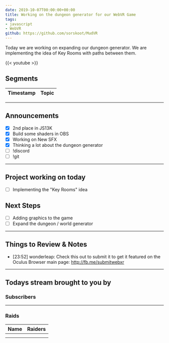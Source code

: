 ```yaml
---
date: 2019-10-07T00:00:00+00:00
title: Working on the dungeon generator for our WebVR Game
tags:
- javascript
- WebVR
github: https://github.com/sorskoot/MudVR
---
```


Today we are working on expanding our dungeon generator. We are implementing the idea of Key Rooms with paths between them.

{{< youtube >}}

<!--more-->
## Segments

| Timestamp | Topic             |
| ---       | ---               |

---

## Announcements

- [X] 2nd place in JS13K
- [X] Build some shaders in OBS
- [X] Working on New SFX
- [X] Thinking a lot about the dungeon generator
- [ ] !discord
- [ ] !git

---

## Project working on today

- [ ] Implementing the "Key Rooms" idea

## Next Steps

- [ ] Adding graphics to the game
- [ ] Expand the dungeon / world generator

---

## Things to Review & Notes

- [23:52] wonderleap: Check this out to submit it to get it featured on the Oculus Browser main page: http://fb.me/submitwebxr

---

## Todays stream brought to you by

### Subscribers

---

### Raids

| Name | Raiders |
| --- | --- |
| |  |
| |  |
